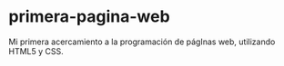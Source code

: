 # primera-pagina-web
Mi primera acercamiento a la programación de págInas web, utilizando HTML5 y CSS.
